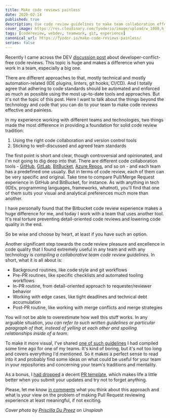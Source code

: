 ```yaml
---
title: Make code reviews painless
date: 2020-02-14
published: true
description: Use code review guidelines to make team collaboration effective and nice.
cover_image: https://res.cloudinary.com/fyodorio/image/upload/w_1000,h_420,c_fill,g_auto,q_auto,f_auto/v1673255568/lwiasifixq3y6zinra9r_r2fe5j.jpg
tags: [codereview, webdev, teamwork, git, experience]
canonical_url: https://fyodor.io/make-code-reviews-painless/
series: false
---
```


Recently I came across the DEV [discussion post](https://dev.to/devcamilla/how-to-make-code-reviews-developer-conflict-free-18ag) about developer-conflict-free code reviews. This topic is huge and makes a difference when you work in a team, especially a big one.

There are different approaches to that, mostly technical and mostly automation-related (IDE plugins, linters, git hooks, CI/CD). And I totally agree that adhering to code standards should be automated and enforced as much as possible using the most up-to-date tools and approaches. But it's not the topic of this post. Here I want to talk about the things beyond the technology and code that you can do to your team to make code reviews effective and painless.

In my experience working with different teams and technologies, two things made the most difference in providing a foundation for solid code review tradition:

1. Using the right code collaboration and version control tools 
2. Sticking to well-discussed and agreed team standards

The first point is short and clear, though controversial and opinionated, and I'm not going to dig deep into that. There are different code collaboration tools - [GitHub](https://github.com), [GitLab](https://about.gitlab.com), [BitBucket](https://bitbucket.org), [Azure Repos](https://azure.microsoft.com/en-us/services/devops/repos/), and so on - and each team has a predefined one usually. But in terms of code review, each of them can be very specific and original. Take time to compare Pull/Merge Request experience in GitHub and BitBucket, for instance. As with anything in tech (IDEs, programming languages, frameworks, whatnot), you'll find that one of them suits your visual and analytical preferences much more than another.

I have personally found that the Bitbucket code review experience makes a huge difference for me, and today I work with a team that uses another tool. It's real torture preventing detail-oriented code reviews and lowering code quality in the end.

So be wise and choose by heart, at least if you have such an option.

Another significant step towards the code review pleasure and excellence in code quality that I found extremely useful in any team and with any technology is *compiling a collaborative team code review guidelines*. In short, what it is all about is:

* Background routines, like code style and git workflows
* Pre-PR routines, like specific checklists and automated tooling workflows
* In-PR routine, from detail-oriented approach to requester/reviewer behavior
* Working with edge cases, like tight deadlines and technical debt accumulation
* Post-PR routine, like working with merge conflicts and merge strategies

You will not be able to overestimate how well this stuff works. In any arguable situation, _you can refer to such written guidelines or particular paragraph of that, instead of yelling at each other and spoiling relationships inside of a team_.

To make it more visual, I've shared [one of such guidelines](https://github.com/fyodorio/code-review-guidelines/blob/master/code_review_guidelines.md) I had compiled some time ago for one of my teams. It's kind of boring, but it's not too long and covers everything I'd mentioned. So it makes a perfect sense to read into it and probably find some ideas on what could be useful for your team in your repositories and concerning your team's traditions and mentality.

As a bonus, I [had dropped](https://github.com/fyodorio/code-review-guidelines/blob/master/pull_request_template.md) a decent [PR template](https://help.github.com/en/github/building-a-strong-community/creating-a-pull-request-template-for-your-repository), which makes life a little better when you submit your updates and try not to forget anything.

Please, let me know [in comments](https://dev.to/fyodorio/make-code-reviews-painless-29j3) what you think about this approach and what is your view on the problem of making Pull Request reviewing experience at least meaningful, if not exciting.

_Cover photo by [Priscilla Du Preez](https://unsplash.com/@priscilladupreez) on Unsplash_
